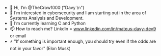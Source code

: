 - 👋 Hi, I’m @TheCrow1000 ("Davy \n")
- 👀 I’m interested in cybersecurity and I am starting out in the area of ​​Systems Analysis and Development.
- 🌱 I’m currently learning C and Python
- 📫 How to reach me? Linkdin = www.linkedin.com/in/mateus-davy-dev9 or email 
- ⚡ "If something is important enough, you should try even if the odds are not in your favor" (Elon Musk)

<!---
TheCrow1000/TheCrow1000 is a ✨ special ✨ repository because its `README.md` (this file) appears on your GitHub profile.
You can click the Preview link to take a look at your changes.
--->
